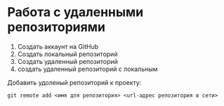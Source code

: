 # Работа с удаленными репозиториями
1. Создать аккаунт на GitHub
2. Создать локальный репозиторий
3. Создать удаленный репозиторий
4. создать удаленный репозиторий с локальным

Добавить удоленый репозиторий к проекту:
```
git remote add <имя для репозитория> <url-адрес репозитория в сети>
```
